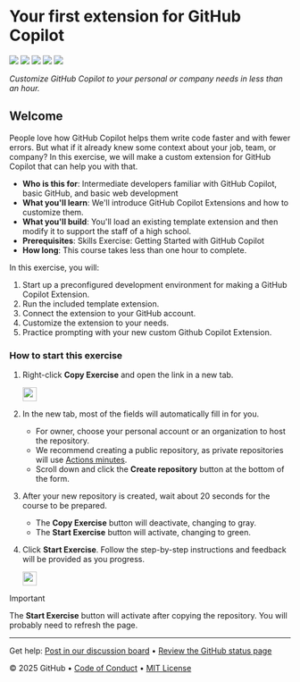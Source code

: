 # Your first extension for GitHub Copilot

<!-- ![](https://github.com/wtobis-splunk/skills-your-first-extension-for-github-copilot/actions/workflows/0-start-course.yml/badge.svg?branch=main) -->

![](https://github.com/wtobis-splunk/skills-your-first-extension-for-github-copilot/actions/workflows/1-preparing.yml/badge.svg)
![](https://github.com/wtobis-splunk/skills-your-first-extension-for-github-copilot/actions/workflows/2-running-our-extension.yml/badge.svg)
![](https://github.com/wtobis-splunk/skills-your-first-extension-for-github-copilot/actions/workflows/3-connecting-to-github.yml/badge.svg)
![](https://github.com/wtobis-splunk/skills-your-first-extension-for-github-copilot/actions/workflows/4-customizing-our-extension.yml/badge.svg)
![](https://github.com/wtobis-splunk/skills-your-first-extension-for-github-copilot/actions/workflows/5-merge-our-changes.yml/badge.svg)

_Customize GitHub Copilot to your personal or company needs in less than an hour._

## Welcome

People love how GitHub Copilot helps them write code faster and with fewer errors.
But what if it already knew some context about your job, team, or company?
In this exercise, we will make a custom extension for GitHub Copilot that can help you with that.

- **Who is this for**: Intermediate developers familiar with GitHub Copilot, basic GitHub, and basic web development
- **What you'll learn**: We'll introduce GitHub Copilot Extensions and how to customize them.
- **What you'll build**: You'll load an existing template extension and then modify it to support the staff of a high school.
- **Prerequisites**: Skills Exercise: Getting Started with GitHub Copilot
- **How long**: This course takes less than one hour to complete.

In this exercise, you will:

1. Start up a preconfigured development environment for making a GitHub Copilot Extension.
2. Run the included template extension.
3. Connect the extension to your GitHub account.
4. Customize the extension to your needs.
5. Practice prompting with your new custom Github Copilot Extension.

### How to start this exercise

1. Right-click **Copy Exercise** and open the link in a new tab.

   <a id="copy-exercise">
      <img src="https://img.shields.io/badge/📠_Copy_Exercise-AAA" height="25pt"/>
   </a>

2. In the new tab, most of the fields will automatically fill in for you.

   - For owner, choose your personal account or an organization to host the repository.
   - We recommend creating a public repository, as private repositories will use [Actions minutes](https://docs.github.chttps://github.com/wtobis-splunk/skills-your-first-extension-for-github-copilot/billing/managing-billing-for-github-actions/about-billing-for-github-actions).
   - Scroll down and click the **Create repository** button at the bottom of the form.

3. After your new repository is created, wait about 20 seconds for the course to be prepared.

   - The **Copy Exercise** button will deactivate, changing to gray.
   - The **Start Exercise** button will activate, changing to green.

4. Click **Start Exercise**. Follow the step-by-step instructions and feedback will be provided as you progress.

   <a id="start-exercise" href="https://github.com/wtobis-splunk/skills-your-first-extension-for-github-copilot/issues/1">
      <img src="https://img.shields.io/badge/🚀_Start_Exercise-008000" height="25pt"/>
   </a>

> [!IMPORTANT]
> The **Start Exercise** button will activate after copying the repository. You will probably need to refresh the page.

---

Get help: [Post in our discussion board](https://github.com/orgs/skills/discussions/categories/your-first-extension-for-github-copilot) &bull; [Review the GitHub status page](https://www.githubstatus.com/)

&copy; 2025 GitHub &bull; [Code of Conduct](https://www.contributor-covenant.org/version/2/1/code_of_conduct/code_of_conduct.md) &bull; [MIT License](https://gh.io/mit)
